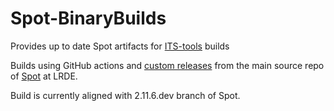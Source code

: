 # Spot-BinaryBuilds
Provides up to date Spot artifacts for [ITS-tools](https://github.com/lip6/ITSTools) builds

Builds using GitHub actions and [custom releases](https://spot.lrde.epita.fr/install.html) from the main source repo of [Spot](https://spot.lrde.epita.fr/) at LRDE.

Build is currently aligned with 2.11.6.dev branch of Spot.
